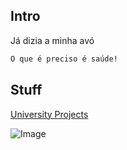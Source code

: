 ## Intro

Já dizia a minha avó 

```markdown
O que é preciso é saúde!
```

## Stuff

[University Projects](http://www.ptalmeida.com/UniveristyProjects/)

![Image](https://i.imgur.com/WGfV6pa.jpg)